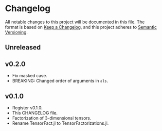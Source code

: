 # Changelog

All notable changes to this project will be documented in this file. The format is based on [Keep a Changelog](https://keepachangelog.com/en/1.0.0/), and this project adheres to [Semantic Versioning](https://semver.org/spec/v2.0.0.html).

## Unreleased

## v0.2.0

- Fix masked case.
- BREAKING: Changed order of arguments in `als`.

## v0.1.0

- Register v0.1.0.
- This CHANGELOG file.
- Factorization of 3-dimensional tensors.
- Rename TensorFact.jl to TensorFactorizations.jl.
